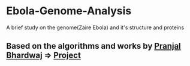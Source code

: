 # Ebola-Genome-Analysis
A brief study on the genome(Zaire Ebola) and it's structure and proteins

## Based on the algorithms and works by [Pranjal Bhardwaj](https://github.com/Bhard27) => [Project](https://github.com/Bhard27/COVID-Genome-DS)
